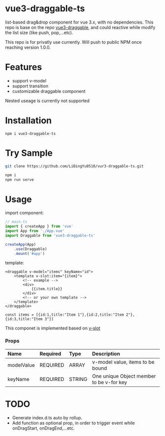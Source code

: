 # vue3-draggable-ts

list-based drag&drop component for vue 3.x, with no dependencies. This repo is base on the repo [vue3-draggable](https://www.npmjs.com/package/vue3-draggable), and could reactive while modify the list size (like push, pop,...etc).

This repo is for privatly use currently. Will push to public NPM once reaching version 1.0.0.

<!-- ![vue3-drag2](https://user-images.githubusercontent.com/59331444/104086030-774ce700-5297-11eb-9f5a-211bd4b7c01f.gif) -->

# Features

-   support v-model
-   support transition
-   customizable draggable component

Nested useage is currently not supported

# Installation

```
npm i vue3-draggable-ts
```

# Try Sample

```bash
git clone https://github.com/LiDingYu0510/vur3-draggable-ts.git

npm i
npm run serve
```

# Usage

import component:

```javascript
// main.ts
import { createApp } from 'vue'
import App from './App.vue'
import Draggable from 'vue3-draggable-ts'

createApp(App)
    .use(Draggable)
    .mount('#app')
```

template:

```vue
<draggable v-model="items" keyName="id">
    <template v-slot:item="{item}">
        <!-- example -->
        <div>
            {{item.title}}
        </div>
        <!-- or your own template -->
    </template>
</draggable>

const items = [{id:1,title:"Item 1"},{id:2,title:"Item 2"},{id:3,title:"Item 3"}]
```

This componet is implemented based on [v-slot](https://v3.vuejs.org/guide/component-slots.html#slots)

### Props

| Name       | Required | Type   | Description                              |
| :--------- | :------- | :----- | :--------------------------------------- |
| modelValue | REQUIRED | ARRAY  | v-model value, items to be bound         |
| keyName    | REQUIRED | STRING | One unique Object member to be v-for key |

# TODO

-   Generate index.d.ts auto by rollup.
-   Add function as optional prop, in order to trigger event while onDragStart, onDragEnd,...etc.
